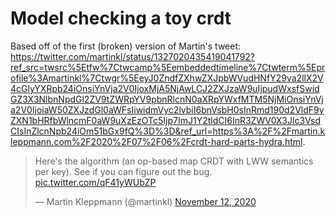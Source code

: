 # Model checking a toy crdt

Based off of the first (broken) version of Martin's tweet: https://twitter.com/martinkl/status/1327020435419041792?ref_src=twsrc%5Etfw%7Ctwcamp%5Eembeddedtimeline%7Ctwterm%5Eprofile%3Amartinkl%7Ctwgr%5EeyJ0ZndfZXhwZXJpbWVudHNfY29va2llX2V4cGlyYXRpb24iOnsiYnVja2V0IjoxMjA5NjAwLCJ2ZXJzaW9uIjpudWxsfSwidGZ3X3NlbnNpdGl2ZV9tZWRpYV9pbnRlcnN0aXRpYWxfMTM5NjMiOnsiYnVja2V0IjoiaW50ZXJzdGl0aWFsIiwidmVyc2lvbiI6bnVsbH0sInRmd190d2VldF9yZXN1bHRfbWlncmF0aW9uXzEzOTc5Ijp7ImJ1Y2tldCI6InR3ZWV0X3Jlc3VsdCIsInZlcnNpb24iOm51bGx9fQ%3D%3D&ref_url=https%3A%2F%2Fmartin.kleppmann.com%2F2020%2F07%2F06%2Fcrdt-hard-parts-hydra.html.

<blockquote class="twitter-tweet"><p lang="en" dir="ltr">Here&#39;s the algorithm (an op-based map CRDT with LWW semantics per key). See if you can figure out the bug. <a href="https://t.co/qF41yWUbZP">pic.twitter.com/qF41yWUbZP</a></p>&mdash; Martin Kleppmann (@martinkl) <a href="https://twitter.com/martinkl/status/1327025979454263297?ref_src=twsrc%5Etfw">November 12, 2020</a></blockquote> <script async src="https://platform.twitter.com/widgets.js" charset="utf-8"></script>
